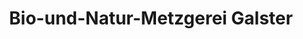 ---
title: "Bio-und-Natur-Metzgerei Galster"
url: /pfaffenhofen-a-d-ilm/bio-und-natur-metzgerei-galster/
shop: Metzgerei
---